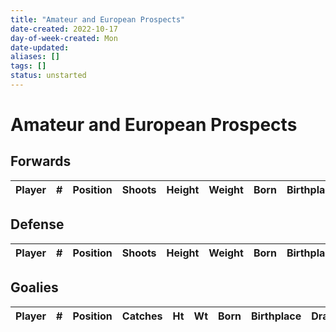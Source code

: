 ```yaml
---
title: "Amateur and European Prospects"
date-created: 2022-10-17
day-of-week-created: Mon
date-updated: 
aliases: []
tags: []
status: unstarted
---
```


# Amateur and European Prospects


## Forwards
| Player              | \#  | Position | Shoots | Height | Weight | Born       | Birthplace      | Drafted                  | 
| ------------------- | --- | -------- | ------ | ------ | ------ | ---------- | --------------- | ------------------------ |


## Defense
| Player          | \#  | Position | Shoots | Height | Weight | Born       | Birthplace           | Drafted                 |
| --------------- | --- | -------- | ------ | ------ | ------ | ---------- | -------------------- | ----------------------- |


## Goalies
| Player               | \#  | Position | Catches | Ht    | Wt  | Born       | Birthplace                | Drafted                  |
| -------------------- | --- | -------- | ------- | ----- | --- | ---------- | ------------------------- | ------------------------ |


